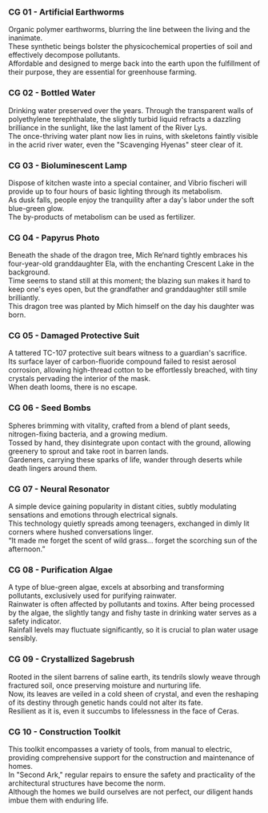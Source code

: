 ### CG 01 - Artificial Earthworms
Organic polymer earthworms, blurring the line between the living and the inanimate. <br>
These synthetic beings bolster the physicochemical properties of soil and effectively decompose pollutants. <br>
Affordable and designed to merge back into the earth upon the fulfillment of their purpose, they are essential for greenhouse farming.

### CG 02 - Bottled Water
Drinking water preserved over the years. Through the transparent walls of polyethylene terephthalate, the slightly turbid liquid refracts a dazzling brilliance in the sunlight, like the last lament of the River Lys. <br> 
The once-thriving water plant now lies in ruins, with skeletons faintly visible in the acrid river water, even the "Scavenging Hyenas" steer clear of it.

### CG 03 - Bioluminescent Lamp
Dispose of kitchen waste into a special container, and Vibrio fischeri will provide up to four hours of basic lighting through its metabolism. <br>
As dusk falls, people enjoy the tranquility after a day's labor under the soft blue-green glow. <br>
The by-products of metabolism can be used as fertilizer.

### CG 04 - Papyrus Photo
Beneath the shade of the dragon tree, Mich Re‘nard tightly embraces his four-year-old granddaughter Ela, with the enchanting Crescent Lake in the background. <br>
Time seems to stand still at this moment; the blazing sun makes it hard to keep one's eyes open, but the grandfather and granddaughter still smile brilliantly. <br>
This dragon tree was planted by Mich himself on the day his daughter was born.

### CG 05 - Damaged Protective Suit
A tattered TC-107 protective suit bears witness to a guardian's sacrifice. <br>
Its surface layer of carbon-fluoride compound failed to resist aerosol corrosion, allowing high-thread cotton to be effortlessly breached, with tiny crystals pervading the interior of the mask. <br>
When death looms, there is no escape.

### CG 06 - Seed Bombs
Spheres brimming with vitality, crafted from a blend of plant seeds, nitrogen-fixing bacteria, and a growing medium. <br>
Tossed by hand, they disintegrate upon contact with the ground, allowing greenery to sprout and take root in barren lands. <br>
Gardeners, carrying these sparks of life, wander through deserts while death lingers around them.

### CG 07 - Neural Resonator
A simple device gaining popularity in distant cities, subtly modulating sensations and emotions through electrical signals. <br>
This technology quietly spreads among teenagers, exchanged in dimly lit corners where hushed conversations linger. <br>
“It made me forget the scent of wild grass... forget the scorching sun of the afternoon.”

### CG 08 - Purification Algae
A type of blue-green algae, excels at absorbing and transforming pollutants, exclusively used for purifying rainwater. <br>
Rainwater is often affected by pollutants and toxins. After being processed by the algae, the slightly tangy and fishy taste in drinking water serves as a safety indicator. <br>
Rainfall levels may fluctuate significantly, so it is crucial to plan water usage sensibly.

### CG 09 - Crystallized Sagebrush
Rooted in the silent barrens of saline earth, its tendrils slowly weave through fractured soil, once preserving moisture and nurturing life. <br>
Now, its leaves are veiled in a cold sheen of crystal, and even the reshaping of its destiny through genetic hands could not alter its fate. <br>
Resilient as it is, even it succumbs to lifelessness in the face of Ceras.

### CG 10 - Construction Toolkit
This toolkit encompasses a variety of tools, from manual to electric, providing comprehensive support for the construction and maintenance of homes. <br>
In "Second Ark," regular repairs to ensure the safety and practicality of the architectural structures have become the norm. <br>
Although the homes we build ourselves are not perfect, our diligent hands imbue them with enduring life.
